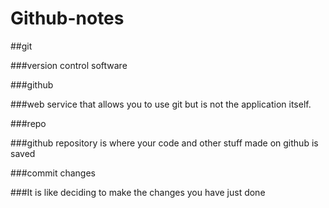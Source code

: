 # Github-notes

##git 

###version control software

###github

###web service that allows you to use git but is not the application itself.

###repo 

###github repository is where your code and other stuff made on github is saved

###commit changes

###It is like deciding to make the changes you have just done

